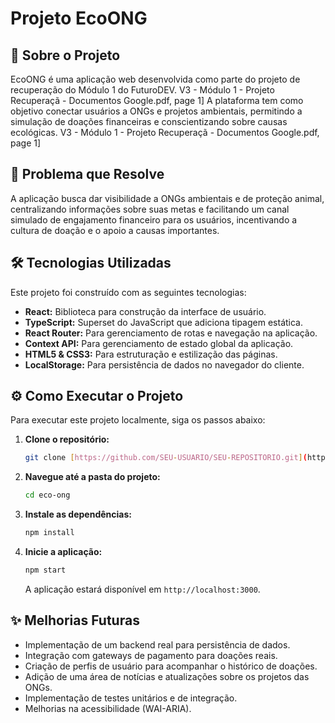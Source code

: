 # Projeto EcoONG

## 🚀 Sobre o Projeto
EcoONG é uma aplicação web desenvolvida como parte do projeto de recuperação do Módulo 1 do FuturoDEV. V3 - Módulo 1 - Projeto Recuperaçã - Documentos Google.pdf, page 1] A plataforma tem como objetivo conectar usuários a ONGs e projetos ambientais, permitindo a simulação de doações financeiras e conscientizando sobre causas ecológicas. V3 - Módulo 1 - Projeto Recuperaçã - Documentos Google.pdf, page 1]

## 🎯 Problema que Resolve
A aplicação busca dar visibilidade a ONGs ambientais e de proteção animal, centralizando informações sobre suas metas e facilitando um canal simulado de engajamento financeiro para os usuários, incentivando a cultura de doação e o apoio a causas importantes.

## 🛠️ Tecnologias Utilizadas
Este projeto foi construído com as seguintes tecnologias:

* **React:** Biblioteca para construção da interface de usuário.
* **TypeScript:** Superset do JavaScript que adiciona tipagem estática.
* **React Router:** Para gerenciamento de rotas e navegação na aplicação.
* **Context API:** Para gerenciamento de estado global da aplicação.
* **HTML5 & CSS3:** Para estruturação e estilização das páginas.
* **LocalStorage:** Para persistência de dados no navegador do cliente.

## ⚙️ Como Executar o Projeto

Para executar este projeto localmente, siga os passos abaixo:

1.  **Clone o repositório:**
    ```bash
    git clone [https://github.com/SEU-USUARIO/SEU-REPOSITORIO.git](https://github.com/SEU-USUARIO/SEU-REPOSITORIO.git)
    ```
2.  **Navegue até a pasta do projeto:**
    ```bash
    cd eco-ong
    ```
3.  **Instale as dependências:**
    ```bash
    npm install
    ```
4.  **Inicie a aplicação:**
    ```bash
    npm start
    ```
    A aplicação estará disponível em `http://localhost:3000`.

## ✨ Melhorias Futuras
* Implementação de um backend real para persistência de dados.
* Integração com gateways de pagamento para doações reais.
* Criação de perfis de usuário para acompanhar o histórico de doações.
* Adição de uma área de notícias e atualizações sobre os projetos das ONGs.
* Implementação de testes unitários e de integração.
* Melhorias na acessibilidade (WAI-ARIA).